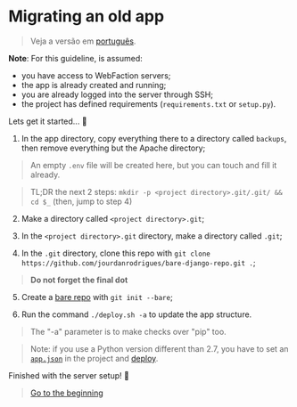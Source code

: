 # Migrating an old app

> Veja a versão em [português][portuguese_version].

**Note**: For this guideline, is assumed:
- you have access to WebFaction servers;
- the app is already created and running;
- you are already logged into the server through SSH;
- the project has defined requirements (`requirements.txt` or `setup.py`).

Lets get it started... :slightly_smiling_face:

1. In the app directory, copy everything there to a directory called `backups`,
then remove everything but the Apache directory;

> An empty `.env` file will be created here, but you can touch and fill it
already.

> TL;DR the next 2 steps: `mkdir -p <project directory>.git/.git/ && cd $_`
(then, jump to step 4)

2. Make a directory called `<project directory>.git`;

3. In the `<project directory>.git` directory, make a directory called `.git`;

4. In the `.git` directory, clone this repo with
`git clone https://github.com/jourdanrodrigues/bare-django-repo.git .`;

> **Do not forget the final dot**

5. Create a [bare repo][bare_repo_link] with `git init --bare`;

6. Run the command `./deploy.sh -a` to update the app structure.

> The "-a" parameter is to make checks over "pip" too.

> Note: if you use a Python version different than 2.7, you have to set an
[`app.json`][app_json_link] in the project and [deploy][deploy_with_git].

Finished with the server setup! :tada:

> [Go to the beginning][readme]

[readme]: https://github.com/jourdanrodrigues/bare-django-repo/blob/master/README.md
[app_json_link]: https://github.com/jourdanrodrigues/bare-django-repo/blob/master/docs/APP_JSON.md
[deploy_with_git]: https://github.com/jourdanrodrigues/bare-django-repo/blob/master/docs/DEPLOY_WITH_GIT.md
[bare_repo_link]: https://git-scm.com/book/it/v2/Git-on-the-Server-Getting-Git-on-a-Server
[portuguese_version]: https://github.com/jourdanrodrigues/bare-django-repo/blob/master/docs/languages/pt_BR/OLD_JSON.md
